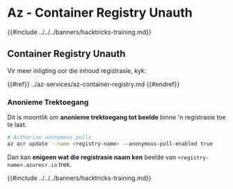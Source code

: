 # Az - Container Registry Unauth

{{#include ../../../banners/hacktricks-training.md}}

## Container Registry Unauth

Vir meer inligting oor die inhoud registrasie, kyk:

{{#ref}}
../az-services/az-container-registry.md
{{#endref}}

### Anonieme Trektoegang

Dit is moontlik om **anonieme trektoegang tot beelde** binne 'n registrasie toe te laat.
```bash
# Authorize anonymous pulls
az acr update --name <registry-name> --anonymous-pull-enabled true
```
Dan kan **enigeen wat die registrasie naam ken** beelde van `<registry-name>.azurecr.io` trek.

{{#include ../../../banners/hacktricks-training.md}}
